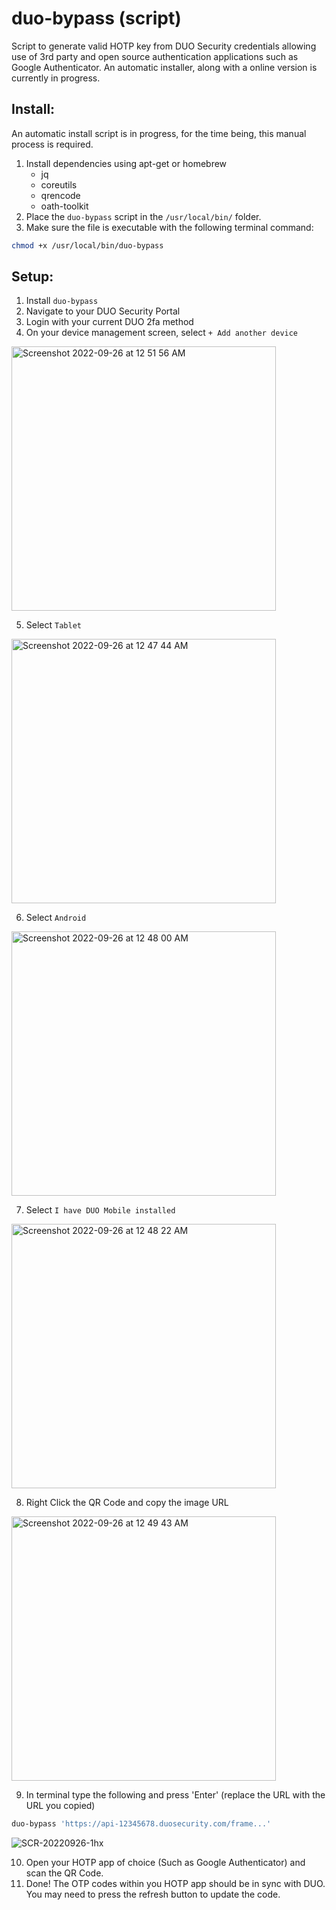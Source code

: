 # duo-bypass (script)
Script to generate valid HOTP key from DUO Security credentials allowing use of 3rd party and open source authentication applications such as Google Authenticator. An automatic installer, along with a online version is currently in progress.

## Install:
An automatic install script is in progress, for the time being, this manual process is required.
1. Install dependencies using apt-get or homebrew
    - jq
    - coreutils
    - qrencode
    - oath-toolkit
2. Place the `duo-bypass` script in the `/usr/local/bin/` folder.
3. Make sure the file is executable with the following terminal command:
```bash
chmod +x /usr/local/bin/duo-bypass
```


## Setup:
1. Install `duo-bypass`
2. Navigate to your DUO Security Portal
3. Login with your current DUO 2fa method
4. On your device management screen, select `+ Add another device`
<img width="423" alt="Screenshot 2022-09-26 at 12 51 56 AM" src="https://user-images.githubusercontent.com/25465133/192222493-d9040d55-7271-4140-ba12-af4480781c26.png">

5. Select `Tablet`
<img width="423" alt="Screenshot 2022-09-26 at 12 47 44 AM" src="https://user-images.githubusercontent.com/25465133/192221693-85f10e11-51c1-4b0b-8107-dbecd83d9bee.png">

6. Select `Android`
<img width="423" alt="Screenshot 2022-09-26 at 12 48 00 AM" src="https://user-images.githubusercontent.com/25465133/192221770-be4ccbd6-232d-43ed-8d3a-2c6086950aa0.png">

7. Select `I have DUO Mobile installed`
<img width="423" alt="Screenshot 2022-09-26 at 12 48 22 AM" src="https://user-images.githubusercontent.com/25465133/192221856-f8c09525-feec-46bc-b434-a5b0bad01f9d.png">

8. Right Click the QR Code and copy the image URL
<img width="423" alt="Screenshot 2022-09-26 at 12 49 43 AM" src="https://user-images.githubusercontent.com/25465133/192222277-08102469-a447-4960-b17d-e6dd36bc5397.png">

9. In terminal type the following and press 'Enter' (replace the URL with the URL you copied)
```bash
duo-bypass 'https://api-12345678.duosecurity.com/frame...'
```
![SCR-20220926-1hx](https://user-images.githubusercontent.com/25465133/192225295-545c1a31-fcf9-4a2d-b212-281c2f4ce324.png)

10. Open your HOTP app of choice (Such as Google Authenticator) and scan the QR Code.
11. Done! The OTP codes within you HOTP app should be in sync with DUO. You may need to press the refresh button to update the code.
